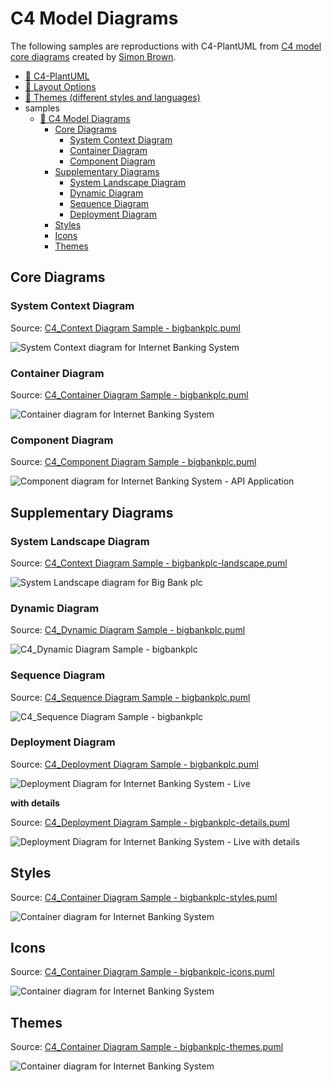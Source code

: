 # C4 Model Diagrams

The following samples are reproductions with C4-PlantUML from [C4 model core diagrams](https://c4model.com/#coreDiagrams) created by [Simon Brown](https://simonbrown.je/).

- [📄 C4-PlantUML](../README.md#c4-plantuml)
- [📄 Layout Options](../LayoutOptions.md#layout-options)
- [📄 Themes (different styles and languages)](../Themes.md#themes)
- samples
  - [📄 C4 Model Diagrams](#c4-model-diagrams)
    - [Core Diagrams](#core-diagrams)
      - [System Context Diagram](#system-context-diagram)
      - [Container Diagram](#container-diagram)
      - [Component Diagram](#component-diagram)
    - [Supplementary Diagrams](#supplementary-diagrams)
      - [System Landscape Diagram](#system-landscape-diagram)
      - [Dynamic Diagram](#dynamic-diagram)
      - [Sequence Diagram](#sequence-diagram)
      - [Deployment Diagram](#deployment-diagram)
    - [Styles](#styles)
    - [Icons](#icons)
    - [Themes](#themes)

## Core Diagrams

### System Context Diagram

Source: [C4_Context Diagram Sample - bigbankplc.puml](C4_Context%20Diagram%20Sample%20-%20bigbankplc.puml)

![System Context diagram for Internet Banking System](https://www.plantuml.com/plantuml/png/VLB1Sjem5BpxArwvbCo0QJCzvPI4UjhCGCeKc4vE7bb-s1faYP6U0_nzdspZG4Dwivvsz-skVEz9EAeh7NrIHkewHoY9TlvkCd5Y7nUAoZghFJff3Q6XMDfgijF21CxOKwvLDfb-6o_2Q3sVJLvluw-tyHUUfTD0EL2y2_AVeJRChLW3g4JOMAtjNfa2j388mkHmSQsSvoyBl1kqbKBh8slq9l-LZsOFBx_Mg_JFq-fdEaj-9C_VXpTHH8eqmlBe2Ile290hKJXHiGK7Jpno1WaUXTa6DoqsYXRel3L3MNko5ReH3Dg9q3rqsjqD-F81JaYmcoP1ngWHxBb0s9sOOGP2IbiRyl7W9cgt3RDMCVNDaUK-iDLi2htvVfqF9Rqgt8Co7AWIfAm1aTcwALAvowMZfkbAR15suXZgRdnqHjBaGCDAAFtc91c7C_X-_ugpgSOU1vehwQot6uBa84jX2WGy9xnbF4cR3LUFh3C_VL_9k2Jhq0C_-gbDoGFeQhgIj6zZT9QKd31Uo03Z4v9ialv6VVQgxvfVU_GCOrJwAEJs37hPon9DxhkmuGqwpZEgeioiU_Ua_s4tYUUhHIjnZTcNrhcxPph_zNy1 "System Context diagram for Internet Banking System")

### Container Diagram

Source: [C4_Container Diagram Sample - bigbankplc.puml](C4_Container%20Diagram%20Sample%20-%20bigbankplc.puml)

![Container diagram for Internet Banking System](https://www.plantuml.com/plantuml/png/dLLDSzem4BtpAxRqK39ZeCdqr5C9C4tQaBWrQTAJPoqBq5IMF98COJhzxrqPVs2IQQVb93rhtpxjlXKVh4FZYapsNWd5P95os3YNs_VZiS7TQ2tSfaWAomtJod7bHanduroYyZ53wr8fal7qtJ3qqFtYPhoz69rVZDuI5ayf18NYPfJx16-WK1IT4Gku3OULbbBlX5g3f4E0AeNEPs4ihJHGTf2QePHxucXaFaz0Nsyct-_kb_7oBendTm-tWxCMcqHnz7c-d5uHM44Frykh-6R-SNux8x3dX9F4MvD2Ad1jC2EX1gxfzaPn1vUeVdZDqTuwdlLw8JTMgm4hhDCPDm5CcrL_0ZKCUbLUAg7e07PKLSZBG9Gb1iYOBfIpVT9ne8ul2KZHx0VidBXE1VJFu6SFwDVe7Unu4cEUq-47di0apwLWw8HMVO8-uHO3Y7BZnI--JJqsur9iIKOfZOpW18EgpsKxFDpaJUgBXnCIsSriS-BkH_HPyc68Q-wprraZPaJk0fYeTI7HU3WqUYjIRe6Q-dAM5Nd5IqSftDwxeAwaXQr07oCCq8KXCNf7zdmcATE9aBognwBSrAAchmDun0of55qnPCHCE9w2BH9BOggc_P-uWm18-LOmVYflbWnIT9YWvRuFrTAhYRxSG6Vlj25jVWJ1yBMmpfGz1Q78brcv3c23TaEwiI1ZCSDJwg10QGFlAsujpS-QDjonqRD29SX-S9LIfOItR7ZzidDccewPDgvJkRzKo1U5Y2drhyRTyoStu1aA6TiI8BhvS47xQh8y_vAABqfg6fE5O4PRlN8mVs8RL6IoGoJH7d5M2bfMubGh6cD-Chf7nVKkh7hD26XkSLHYm4GNhcrqq4ni0DGHPR6yRrlatbSkZrw5TZRlBRS-zzLo6KPqi7lkC4b_FjEnTddqa2w-vMAzIVJHIt2Wg-UyOYh1RjlhX6ZtYWNmARgx7HydFqxvJv7n9PrkXRMcxx9yvPXQM1cTbG_Fpj0OqhEaFND5FBkSrlVqd4VrEB5HHBGM-D2Z9KShvCHnNGtTkCBwHxP97osMOKNKNAOJ_intTM5y_BYgpYFzGTR5-K2X_b_hDm== "Container diagram for Internet Banking System")

### Component Diagram

Source: [C4_Component Diagram Sample - bigbankplc.puml](C4_Component%20Diagram%20Sample%20-%20bigbankplc.puml)

![Component diagram for Internet Banking System - API Application](https://www.plantuml.com/plantuml/png/fLN9Rjim4BthAwO-j3RWs6tHKq_naZO9iXYnq-LaZ2XQPij582cxHj5_xv2oBSa9YW3D9HJvPkRDcqVwt7cqlbGoUIKqasN6OUrzuJuEXnQtWrpuTPcMZbjcjEVQ3vXHmqAY3Z5dpcTIfCF9XxDPs7gylHbktW_UlH-yfRtbnAZ2w11KX09leDGKhMW3_9h3oaXfjaBd88NcW3g3rh6mZbO6g3f8mr3A7UKuqdnQ8BaPVRz_N2o_NYqkbpSNdo_kfjrUadZX9S4FMCW4vXOLrRTmHKrPpJsCKVyCLEOxvxc2CnZDhc1K558mzCBe99cG04X4RTSLs8VEdE2KTuOvRm8xTFG3D-YO5OMFNQ7EIuasdCoisOYCEw1kOfVYG23T4rYHI24FIk5teNrMEcyKjmus0aECiB3bAQJMR6akWqwlGKq5PhSc5JAI2YM_eK8hTBiwIQw4vncuCdLKtVZ_OAEgUlj_6Ty8nbkqfcatIwd-53scw7ZWyi0bLfdXi0rpjkOAm-dS6qiyW_70ybmuRoEQ6DBOL5ptOOrkJJrWIJoqtmy0cELP-4Jf-e2CSUV8FpbzSCy2hsh6oujVlgjI5mGZbYko13-nGOD9c9TPHP4ORHm5Ql01J4tfQuLYSLDgJokYhnr6AMiUjK3BCU4ojBik5eAAdfYlquFV2T3VqSHT9t8TJPXhCZ64J9Rk4uykk_qoWGTEjwUzFGhthHBLXLc67DH0M3uxV5U9q3ifNNVL6UsNC2yLkMptCXv76zPcsj8xGwvq-pILqcIjGEKeunCcZhFIaZ634FjbVHg7LzZGo9XZs_zjMzjWHV9Hb4JdrLZxmDPOVHJetDROh9vScmQPQ8KCC_uFAy6dY7Y6r0YgO22Dga6eOuxs9A9dGccwEti3D1HuTFoWK3YlfzIaTmAgm-FzVE2OmMlOqXOdDGAxw-buqWXevAgkJamONXbw-YyNYzcSm7-I92OFp-JUfmVOzVp-xeWxWXgEUXOOaUe5sTGBafrpdT6lnLy= "Component diagram for Internet Banking System - API Application")

## Supplementary Diagrams

### System Landscape Diagram

Source: [C4_Context Diagram Sample - bigbankplc-landscape.puml](C4_Context%20Diagram%20Sample%20-%20bigbankplc-landscape.puml)

![System Landscape diagram for Big Bank plc](https://www.plantuml.com/plantuml/png/TLHDRzim3BtxLt2vD0NIf2jssgdvCDPYILFK2OgT35cM4o6ov4boqs3eVn_bhzYjarD4FfAFvAFlZINQvgdmld59HHups5kRcP-JYIR7yOxRVHxbXccgf6NIZgbA9vaWqiNS61iB7atcFswUdMcxMaxUxiRVxyQtQ0ldBkJTZZEN_WfoYR4fvW2xPv0e8TIHonq8BXaG6KF7pRN1VmgmDWX5YH0dpD6G_9pUkrfE_wotct2pVWuNwzUduNLZcWPXyDlVp1_GLfbU7pSFuTB_vJyjqEXPRWM3u6GiIs69N0mb6OEOavqcANBLCECxc15vW4nGptjcsYWvfBcnAcLw18FIGaG1SctDAzy0dLEeaQ2Iehy8KICuudWXgoET3GYbAfVMZ0V8oySETQQvOU4ChJ7Hfo6znOHjDeDh-ES1_ah-mwWa49hYYU17bqKosr0hWGKnjmJJi3Dkuc-S7O5BR3ebbYi9959viHMkknn7nTfISc2GaPFRNKdxJ2Rqt-sGMCTYkbbTgkZ64AFSW1ApTna-9KW95-Ts_1lt1jCqiS5vyg977EAAKwsCIYpuxtHFv8u1QmVq4KItJ73H39Ejwlyzqmgiqim0Qh5U8qK3L0FlcLdJvQWrCwk9D8Gw6BwOfGsbKaC5fJeonDDxuzGngmK5GMc2m98a6RGz5HYCynHZvRAHMptOLfM8q4EeagGiCCCNh8lNEVSqJhda1acNVU72JPvbIjlBLJuyxuM9y8dntJvIkdKcNxIvDSnWX8E_j72bP5uhNPX26FWfmD0AxBYsy5s510mlk5gx4vYRx-SAFGEUceE1lpapnMfSd1CN4opRAydg98il1tQvU8VoIta8RR5rkkz9smTSz6ZZ0dJRNN0FobkI4sOiY7NhTtrroUl2kErUvDbvZxtZr_W_ "System Landscape diagram for Big Bank plc")

### Dynamic Diagram

Source: [C4_Dynamic Diagram Sample - bigbankplc.puml](C4_Dynamic%20Diagram%20Sample%20-%20bigbankplc.puml)

![C4_Dynamic Diagram Sample - bigbankplc](https://www.plantuml.com/plantuml/png/NPDDRnen48Rl-okcdA02jg4vLQgQ1QA6YYGeIrhrX6QzmwvLhxsolI1KzRztRA24tiOVC-ypxzXtpgFrNQEITr8BrPK4jVUj-vIc5lVZIlgwApf7LXZjIVknC4tQAjGXP-HygMIHpcv7gx3r-hXCTvFnpMJyWVSsyuF6Hefn6yedo-pdy-jwysEnVjWixx_UFytxWoIPSLcKckoyw8lR8VJcwB50HpsENqYXbqQZWlCsvAAc1iDfxeqb1m4EB5NIUHjlWzHROviO3w56LrC9sFcQyQKuNX6Moh14vOQ0Gf1pe4p52_9Yt1jSkFhY9cX9NIaQhR0YoDfMdUe4Z6-umrnOsNf0NKAcgqwX3IShQtQoP4HK2imMc00MxABLvA50_OkBmhRJujYZz0Vm1aJdl6d8EjX933dImfuAAApPSwjNS9kfwNI9zj0lM2zRBQxW1l0x0PYPfZMQc-sBZw4J4fqDKl_sevUj3J1JGdr5VaqNvy5cCgMJbGuPaYqMDUegB5fqRcziUR7nIduIZQmqcm2X1MkK8lj6_l7xZ3MS_-yqKufRZuDsPsqM3k6LfTEJfVd1UMg2_9-4aJSlSOP7-Qvef7TlvyzbuXZpvwVqORrUvPp7MH4tEZRZyJcGBhiy8Ihx0mWEd-lplVXw7IaI7jx3rfhcHBoloLAC-JiGV8OlKMy-dN7-7UaoV8-_ "C4_Dynamic Diagram Sample - bigbankplc")

### Sequence Diagram

Source: [C4_Sequence Diagram Sample - bigbankplc.puml](C4_Sequence%20Diagram%20Sample%20-%20bigbankplc.puml)

![C4_Sequence Diagram Sample - bigbankplc](https://www.plantuml.com/plantuml/png/NLDBSzem4BxpAxQSI0TCa-RKcKu3XcdIoOE9q_R8hEN5rbIMN6aDmx_lIe46SfDNkzzBwvl0wBblpU23jihq5K73t8Klqwd7NLPhRlgo3-ILiqoMC-NQQMVGnfb9uCheSffVJrQnzFFXVhgzoYwliazIMnVqjoUhAEiY_Y0N1DIM_4XTZc5OQ5iRcgom9fXrdT4AMJixbAiVkCL2UTqneArWPklUe8ytA--skg80Q0ou3N13S2V2l2M64kqV0OLDRrM4GgDv3-n0zO5TIpx0LcESqHvsL4BftKwiPSEB4tNhkUjjXNu_AeLmjhexKtSn0CXTspahOOpKLJ9IMn414S4xOoWfBJeVjJpyok6P0h-xdHaZr1233L5XY1ZQnkEPfVd1Kh4FJ6tsdlvp92BL-sZqV_s4Vavept8xp-QP339LHmLnGjing0Pj7Jyw367dV1N6GAmY_J6SzT9MezFO5kL8NGlJ0XbB31HP4tmYWsCP2jLGYqaYEq-l6O2dMWVsgLiaR9nlqtaC3OP6568lkLW-F0CeJrNyH2FIK2aA0OohttGEX3ljsUiJzMMhEPoEYUUqQiNJu_JsvMLLo52QaVwKQouh5a27sHipYML8Iv0wfIjP3cH8CNo4ZNVjuKrt3NbAPuijmLVubjWMypoAAswVVg_lbz-NZmi9yOPi9N_8Fm== "C4_Sequence Diagram Sample - bigbankplc")

### Deployment Diagram

Source: [C4_Deployment Diagram Sample - bigbankplc.puml](C4_Deployment%20Diagram%20Sample%20-%20bigbankplc.puml)

![Deployment Diagram for Internet Banking System - Live](https://www.plantuml.com/plantuml/png/pLPjJoCt4FxEhvYcbGvGI22b5QfqqeM47Y128ZQKLgeKpThEniMxNjdU0AtkltTcDxdDsxNG-z94Mgrd_SpBCpCUV_01NIXIimVmZSw4AQI2MGYv_wdTTlZKIdIO5N7XbHCs2oeBBM7JTcumOzIH3zBekDqxFHgnw7vmqvvtMYUTrZ799dsL6_kICYfd6--Wo0ZE0WWp1LDhZ7tIMG96Pmemax3sMJjFRnR8F1Whq9WNql7PpnqMzhfINXZ5WZ4c-uqfOM8KZuqcV1SdFMkiUz_uLXpplt70k--KsTePr7FOs4jIzd4fFVt-hD__WJIGF-INA0m69S6eH54GshFB4lPH13qll-WC358qhEI0G3VTtuRtuyd3rVXoSdFnyUAslq_AWWv6GHqKz3Kc3bDYoi4LyUyo5U0SiqScBNhnGQLm13TwhlRsQjZaragrdnlHXCQvJae0qBAniGQ90K4eLjmu-8jg061JYym85Eia9imHvlhmyF3ty7p6gkxZWge0Jdvi7P_2pJXQgjYb1dCKCqMWRla2OviA38rD0PordbVLyAz7XOT4coCbcW6ZA-ZckT6qNzkCTLpZ7CloYNB7p0n-wR5uvEnSI-MtgPjI8J8OZGulCDU4XkjeUDk-78z74P295YLtwS6dlVgv6TY26XaVdwmGnSktKcGT2iCK3SiNokl8wHJTIwEMdNJ45-dfn_iofgrzIcgCNZ6CgXkhE64fXeZeJf6_Hi4wLTQg0wSIxOChTrErKi6bvNiJPkXdLC5OK4zcOS4w2ASaBz7u9g0GodlgqOGMAeYtazTP9w-papnkJKpy-xfP3-3V-Eoi4XefEiNaDgN_h7YRvSx_XUOTZh-E-7YLy2SLLsrz-j_QklELVKts2V2WubVsTLyPEl6SBwS4JJ1Y2nRZgTpDugsMz_IWTEUOqAIfpUmgrK_RXsbgsSLUuODDbNldWGIQr4arrq9LyUQqlXf6G6TrDvFEQhaCkGwrWj7sGOKd58D_HMfqdQqTMaZ38jKyF7mHUuh4JdT7jdwOqRmK2pTzUR8HHhjrVpde7K7IyCtNesH9mTE1FTPq1_1s6k11Pz8-UNQeYZf5COo-D45YHtkLMsJul5gnme_MSaPwCqVMcZ2mVsfZ47xMJatjStEXEy8fKSEa3hHmbGCNCb6hvLJpwtFaZgjoFU9SxoYfI3YTLwNIpHAQtMwTU6E-ZckgPrX4lIoligZecFXS0DKi6-0Z6UI9nhSRAcZBdlpXRLPD8a8pg8pgBOZ9VTLK5HrrlzWoAb4dUCNLXQtIJ3b8xXHA3rFAJadLawDYN1gyxf_trW6Tro1sdLVixbqvkfPAgeGHihoV49okHj7byA6-ANsWQnRTz_u6 "Deployment Diagram for Internet Banking System - Live")

**with details**

Source: [C4_Deployment Diagram Sample - bigbankplc-details.puml](C4_Deployment%20Diagram%20Sample%20-%20bigbankplc-details.puml)

![Deployment Diagram for Internet Banking System - Live with details](https://www.plantuml.com/plantuml/png/vLTjR-964FxEhvZIIaSY0e4cLLJff2D04o8829FBLQeKhUt5RBFsMhjh4bhTV-_CsfnvIoxNIbMb9XAoP-TzdfaTVp2MQPl5iWBmdKW2cOKS5jQcvkTcKxEdHYJi8lCpmtMW4iiJsmXKt4mbIqZgnDXG2h_PFJkP4EbkD6mksurMkt6Aj8SUJwLQnIILaerta2KeJWIm2mvp9QLw4aa4KYGSM1B2rh7G1fyKe7cGAc1Ihb375pyFMAXqmh0lEH5cBAfLvoZZi-2nMeSV_AYhfDBlgzy7f_HVFIBkAPTxd9O_snrUf9AFQ-hPZnUztZbggDnZWbHc9rgbNDlLDMSXrpKyU0VeS919Pda8aaSSenE6OWcXnW8hbkv4920PXadQZr1esFbrV3Txk1_ChX-6_Ql-RO-KMM4bXp9Qw0aMQHPZ2ZKCi30wuHOkMV98sVHMnl8OJc0ebhnIASKURbN8QwaCwb2bCmohUYaY9mX8tds7a5a60IS3rQC_4IG0cBDriBNg4AjYXKf8SAYIK2MkYbFC0Zg2-I697ViFmrgO8Byl8X_jdB1K71yV_sQVBqZBdPyXjA3rK-Fq38OpZsWTUE8-80QNN8FcHf1ooXoXPEDepdHS1nO4t52MbuB1B-TmERWw6KnGryWqra7i1NB3bWm-ScsAO2uAt_SOFyNFT7xUQezUPZ74qZfjdstoxAU1fInOS0hGFS1CnPZEwYu1BXhEPYS1D960KPaEE3YN-_sD16o5HtzTx5c6mD9eIf26oG0wQIf5MJMdXMhcfPgoElhO9J96inGXD_lWccCFap2JmgvSZXdSUEFRvlLiDl40JJGsWlvSAN-_WfmNqL809VHFMnkmeTUN03F3t64uCTCh1s6VuGGvaADzMqgpG599nku1UsYIwwcMj5Oxs35In_PTybTDRPMZvzT27rNq2W5IXuE8vNc5DHay147CwDIp2e5FquCw81B6QiUDNO0Z87RFTLWmiq3WimmR8x55bI7GFAHN9iswEt2SHlZ2RV3DnNgzjwSRrMflLwlzMhKCn_ibF5Wl6iWiCk_B4Nq4BvTmMfImlLb3RwrzlugTqdGTy3PCGd_FXte-jMdMpfcGYcPDckbK6Io9IkJgQqxk5x_zNwd-0SV_JlE-OUmZDFnDIE3SokV-sVzhxa-BkT_-LmO_Cg66UsHzs-3lSHfbshWSOpyWZg1O_HmtaVVk18C_s58fYt2BAyqScYsVz_UHM96BtSnO5NFzpW0I1AeB-L84FCzAYk-3iGVOWfqar4g4wv3BK7CnP1_byYX5mfyOZcYHRDrg30TsB6Z_CfblC18rFnpPzcs7ksXGk6aSp516w6r_AUW3GU9Ycsv7IPIC5YloME1-RTJSmht0Tdeov50UTSo2iRSETbUhhv6N1fIhy6N-HWglbAAAT1SQhTLXfFuGKc9R2CtdwhbUwFOOjewWf8v4e7C7-c74D-5KvjUaZ6PHNki9rVe0fBn0YpI7IYU9SFtLsucNyf_bca1VHBs6bmCL3j0l0CYNdH5xH8Eqyj2N0m9QaIU_6vNagmfAav2Bwbia7kxofihJKVQBSb45PO4tN2riEJFkvgTHQM2ErN6fUj88nhN1czvbTrkW_HQ9GvESt9swNMEj92yOIhhL7iNnwyAx7j-N7niVy4k5lgN-0W== "Deployment Diagram for Internet Banking System - Live with details")

## Styles

Source: [C4_Container Diagram Sample - bigbankplc-styles.puml](C4_Container%20Diagram%20Sample%20-%20bigbankplc-styles.puml)

![Container diagram for Internet Banking System](https://www.plantuml.com/plantuml/png/hLPDZzis4BthLqoL76n0jfkakHGm4A-jDXlugvQtwQ60GL6qJ8GY1PAormZwtplKf-LDMw2j3uOuuhptD7mpqWTZYRP59hplkAIYI1YShCtDZvE99fTnoksfY0l3D5NICcd7L6MJN13fSaR69eB7a_aFewqBFQsMa_FRyPktu-ynTfXZ2k6IwN7k2Bpeu-RpOHlkeitwi7dQBn_NuM3epP8a52n3x3r91tvCw1ScapRN3-3r4HTp9PIUlWwNuIfSxmy_RV1llbbkTdW_Jgkx_gjtxzulPkzTZZcHd4r3dfvin1EMH6uz6E8TmL8asBDdEstOW3PqlqlcKi2u7BzKjsEYL4RCLL87RJ6rbZFRxV2P6Xq24VxoHcIlWaqNn9nOiiJrODX3T-2J_uT2MTjHU9PRmQ2j9oISf9faS5GQ7l5CjMGM7eZymcKAqTLObddUbccZv80MnggCwG3cxPK_WoOCwWZsn236x00kw1N8oqGYoXWGIbKXhS52UXNquG432T7N0Ns3MFS2_25yzG1_hTx1XSK7akUu-JEBOPRdWbDYkP9O9_yJEPC0ebmxyQjVvowsO8AVKKOf3UrjEONQlK3mh5suvOsR1z_EK6IVsUI8xKTuMx3HbgJCiJUi4TKyjm7CP5e8ucpgRxKwesqC426-pN8i97NIYU3s2bQrbJHmviJbS0tum11hTS6cUo4fKp4NhAx7gbmqekQl0lYDP0HBqHS3WcSS7G6cY0sAgG_jtuch1432pfooUtcBU90GIs9Yc3k7-jAfYNvPGczjbKPjRh20PYatLfTd2boYBxFoEe1JsIn02ZGMrIp14-H4cC3vYXa3GgMuO9QENnIgRcoi57UMtJv-spaBXTiqt4wRhdB_K25N50GksvMaPlfoT0szFrhVXyzsm3B2nS6K0IGAHojSrptdcFTuBBmanGPQSQgLKKSBuJCz4Odsgp8HzWQprjQX8gOyOeEpkwQ-ARlpP-q2Ye7s-MwA3oHMXUqi4BIz702UbJIah4HNVWy7sSsywBhsoJ3Zk3_kzzi8D_RtLJtsztjwfY-tLdI7jPlLiRgP4HLSCm5gf3BODqH3M0xS03xXAsbIaRUdMStY2k5MmNy1EZnWSYUxQvO-w8wHnC1HgwmSM1UDxOlZJ3cYccVnC6-gu31lgdLdiWXX3R2HYvOOdP0xF_OrzFCAuuPpIn-jzjiQg7sONleBLpPrwbvpEAtmS-6kLZTlmM7zmR0CVmxN2_nG-83exZlYJm== "Container diagram for Internet Banking System")

## Icons

Source: [C4_Container Diagram Sample - bigbankplc-icons.puml](C4_Container%20Diagram%20Sample%20-%20bigbankplc-icons.puml)

![Container diagram for Internet Banking System](https://www.plantuml.com/plantuml/png/hLPBSzis4BxhLspLGvKPIcoIvj9JP4cjdLgFX7ASdZXB4fBGW00BW58qdVptB20-HDbkcanz8XRx-F3jjok_DXQrBNFH-u7BL9GPWvsrXVar33KUHbjkTsLI6gPJ9IsJTfIgF2m4IXSpD3OJF0adlmnNpdGtlmttBqRFNun-9biyeH3aakbHuGjaR4CdcCxUtqoMY-W_5B9bWPb-sHRaT3lSaCVG59fRPi8SZMKwpDZUtPccoc_BnNfyFukMyzd_MiZRyC2CojdmLUydA2Kbo2aHs1s3ZH927RZSWd0eK6RGkURQq9S20W12fIZ4aN8qt3_2MdrLqnQYt9O2dxpEb9NCFdNx5-xngRlS_2rY8cR_eFOPcU5N7PZSCw4ATdAXrzsE_rpUhUFrSXLFb_UBmRFMDexYw8_PUd9DnifqVxE-ZczdlyyMKpBsBBU2UAb9WOpZLcDEH6kueGPgUYnSeVpeE8-ErAEyrrinRPGSfAMnr2OTmAJvwe-XDeFQ-AOa51t0WOG1XGz4uMs0QQfAQKsVS9nInrTao50V1-bpodK9eFyC_ka1_JLu1mUMn5WKv7pF4XWNXU0fMgvadqnlg1i1HAGm0Zz_Ft6sAHES23OU6asdvIbKKlLoSkQcRb8_V3LsiQwx1BQBm1HKen-Hcs335MwPGr5NZrBD2nl0-2GgPrvfjUSPCq3YVBpQXZJlde22swDJSyseWJr75yCrqCCXqUf0Ud5PAzK-G9UhX0jMKJJtXnhVvCS0Fc2En4uN5yrMJZEPWIaJGxYgFduVpXC0y0k4kJgd0Re4Eaq66LfCq33NfEhJ-KTlRw5pjaeJIhTYGBCjDrRxXWEN9DhSVmUmGxEZ5s19gairowYz78K9dEYOCRGSjdHWDXsvdFcndSq752QOVcGo8mwvq_Vgvd6PJHMvwJQkm-bNk7DqKM8Nqe3ut0p5x9CTi1mv8VG6yfeDvtIk1jA5hQb1t1UXwPhpL2kZDXPcdz8TIOEKtdZM-uDAdEMlSBKLAB_Sq2PW5zD_rW8du4eRAHcQjvqr0Z1HfMs54JH37m3rJHhqBDIje4NmZecpnTAEzvrXnjM-NgzN4Jbs_Kv3-Ey-dL7mhgToyOBnxIvHPylabAvU5LKcR-oAeIw8vYZJ0Dv4oqLuNloyv3T5nbVatG9hHwERvHt3pC16gzplheF_AQL9z48w9PvUJUftkfndV5n8AgAq1jZGMNsE5iY5-heOkd6bSNkwAH_DrwigKVEOJlW3tTN4kFYmOkS3_UDJa_EQGkc7xmi= "Container diagram for Internet Banking System")

## Themes

Source: [C4_Container Diagram Sample - bigbankplc-themes.puml](C4_Container%20Diagram%20Sample%20-%20bigbankplc-themes.puml)

![Container diagram for Internet Banking System](https://www.plantuml.com/plantuml/png/dLNRRjim37ttLt3PmrB0IRQXJyCmjBdiXgRDwkxo5j2oaWYJ9KEIanN3_dsKV8cT5XkslCIYoSF3GrA-i0wDAtCPFGEtupc7ZT4vpCv7YSkaI65uj-Fmf7f5lex-bOCTMd0QKWxJnTkRsuMFXIT2CLbc7JyxFelgsDdvkbJ2yQnAy7fsFWalx9ieQWDtpXNsrMHYy33U2hShqz9omxHo13PcEfyK4fMdExA1teI8hhpfy_9gidyvVl5o_9niwnc5e53SZ0jVM-I4ayIXiK8cS6imXuqsy87GZU8EfgY-2xM5vDuI_IXQSMEr6hBIEfrp4yEiVHfSGcC6lGdLfnGTmu5OGn42KGOR86Ew92q6Pr5KGQ-dPCZGt0_P2y8w9J0uWvyHqA_bEppmT8r5GSvVUGgNHI45GoUq6f3f8-unXgGmdlpooypRvboAFT48r7m_18DQHq2L1NERDsqANrqIoNvcMn3s8A7NaezMkEK-UvCrOKOKBePBjIqb6czU6RqN6RU0KZwUPLCgvgcZ5ExUJr6Zf8MzG1yZ3531a1fzeFO_e9JhL4XUwx4CXuRKx6aCtp17ag9F1gJ8m_JPChL4fcxQ_v6h2436zuBnKthpT9YXmnGjztse7psRvDCLzCvE6-BcHnmCtmhhJEWf24LpcOVdsA_QZdXZIOF53C-eWmAbZVrSSMj1wYqTk6FZ1qAboBvpbP5Ime_iwiFZapFNv6QESJtb_gAG5uM0AVMlTheNFzoGvoZasWO3mIr6IphNc-Nn_QqY0ZIjoL8mewtUE5ZyO3jKD6HL9C5sC6i6HrJ2L1jQOtwokXrn_HJMlMPaQAleI0oOwj8T6nst6ni3TKHP3FKUHOvkkUpS2iVT_6ovzRdVtzsj4dBi-rMRz6UVtcW7rohT-fgBxIxLdPkWWclsl4OAndxRcuHexnMBuMDoSptf9k-c_AV8zPIyZyIEGzz7kUMOsUhIznVFmT0Q-e-7Hww1vzDPKwV7xEXnCaO9mLhW8syD64SY9nFNvz2FAws_PDlqoV9kLGErnVJ27ynT8uoFdzJgVACFK2DEbBo_-Rg-MhnRNC-7Pz458T5Nw3S= "Container diagram for Internet Banking System")
